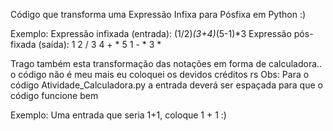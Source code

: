 Código que transforma uma Expressão Infixa para Pósfixa em Python :)

Exemplo:
    Expressão infixada (entrada):  (1/2)*(3+4)*(5-1)*3
    Expressão pós-fixada (saída):  1 2 / 3 4 + * 5 1 - * 3 *


Trago também esta transformação das notações em forma de calculadora.. o código não é meu mais eu coloquei os devidos créditos rs
Obs: Para o código Atividade_Calculadora.py a entrada deverá ser espaçada para que o código funcione bem

Exemplo:
    Uma entrada que seria 1+1, coloque 1 + 1
:)